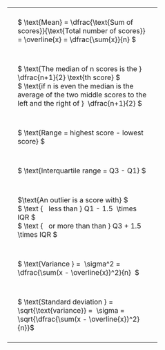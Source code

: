 #  
<br>
<style type="text/css">
#T_ccac6 th.col_heading {
  text-align: left;
  font-size: 1em;
}
#T_ccac6 td {
  text-align: left;
  font-size: 1em;
  padding: 1.5em;
}
#T_ccac6_row0_col0, #T_ccac6_row1_col0, #T_ccac6_row2_col0, #T_ccac6_row3_col0, #T_ccac6_row4_col0, #T_ccac6_row5_col0, #T_ccac6_row6_col0 {
  width: 300px;
  white-space: pre-wrap;
}
</style>
<table id="T_ccac6">
  <thead>
  </thead>
  <tbody>
    <tr>
      <td id="T_ccac6_row0_col0" class="data row0 col0" >$ \text{Mean} = \dfrac{\text{Sum of scores}}{\text{Total number of scores}} = \overline{x} = \dfrac{\sum{x}}{n} $</td>
    </tr>
    <tr>
      <td id="T_ccac6_row1_col0" class="data row1 col0" >$ \text{The median of n scores is the } \dfrac{n+1}{2} \text{th score} $
$ \text{if n is even the median is the average of the two middle scores to the left and the right of }  \dfrac{n+1}{2} $</td>
    </tr>
    <tr>
      <td id="T_ccac6_row2_col0" class="data row2 col0" >$ \text{Range = highest score - lowest score} $</td>
    </tr>
    <tr>
      <td id="T_ccac6_row3_col0" class="data row3 col0" >$ \text{Interquartile range = Q3 - Q1} $</td>
    </tr>
    <tr>
      <td id="T_ccac6_row4_col0" class="data row4 col0" >$\text{An outlier is a score with} $
$ \text {   less than } Q1 - 1.5  \times IQR $
$ \text {   or more than than } Q3 + 1.5  \times IQR $</td>
    </tr>
    <tr>
      <td id="T_ccac6_row5_col0" class="data row5 col0" >$ \text{Variance } =  \sigma^2 = \dfrac{\sum(x - \overline{x})^2}{n}  $</td>
    </tr>
    <tr>
      <td id="T_ccac6_row6_col0" class="data row6 col0" >$ \text{Standard deviation } = \sqrt{\text{variance}} =  \sigma = \sqrt{\dfrac{\sum(x - \overline{x})^2}{n}}$</td>
    </tr>
  </tbody>
</table>

